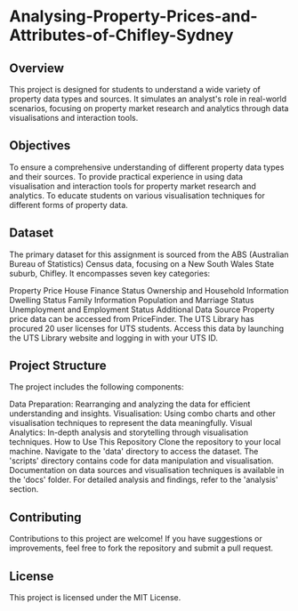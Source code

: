 # Analysing-Property-Prices-and-Attributes-of-Chifley-Sydney

## Overview
This project is designed for students to understand a wide variety of property data types and sources. It simulates an analyst's role in real-world scenarios, focusing on property market research and analytics through data visualisations and interaction tools.

## Objectives
To ensure a comprehensive understanding of different property data types and their sources.
To provide practical experience in using data visualisation and interaction tools for property market research and analytics.
To educate students on various visualisation techniques for different forms of property data.

## Dataset
The primary dataset for this assignment is sourced from the ABS (Australian Bureau of Statistics) Census data, focusing on a New South Wales State suburb, Chifley. It encompasses seven key categories:

Property Price
House Finance Status
Ownership and Household Information
Dwelling Status
Family Information
Population and Marriage Status
Unemployment and Employment Status
Additional Data Source
Property price data can be accessed from PriceFinder. The UTS Library has procured 20 user licenses for UTS students. Access this data by launching the UTS Library website and logging in with your UTS ID.

## Project Structure
The project includes the following components:

Data Preparation: Rearranging and analyzing the data for efficient understanding and insights.
Visualisation: Using combo charts and other visualisation techniques to represent the data meaningfully.
Visual Analytics: In-depth analysis and storytelling through visualisation techniques.
How to Use This Repository
Clone the repository to your local machine.
Navigate to the 'data' directory to access the dataset.
The 'scripts' directory contains code for data manipulation and visualisation.
Documentation on data sources and visualisation techniques is available in the 'docs' folder.
For detailed analysis and findings, refer to the 'analysis' section.

## Contributing
Contributions to this project are welcome! If you have suggestions or improvements, feel free to fork the repository and submit a pull request.

## License
This project is licensed under the MIT License.

